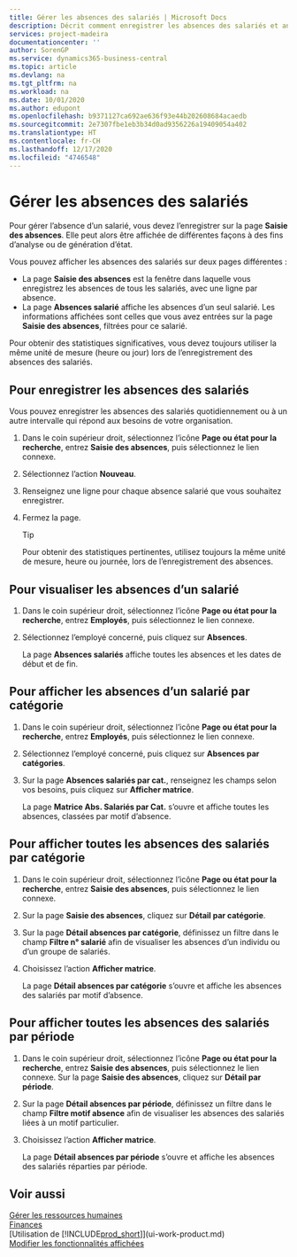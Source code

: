 ```yaml
---
title: Gérer les absences des salariés | Microsoft Docs
description: Décrit comment enregistrer les absences des salariés et analyser les statistiques d’indisponibilité.
services: project-madeira
documentationcenter: ''
author: SorenGP
ms.service: dynamics365-business-central
ms.topic: article
ms.devlang: na
ms.tgt_pltfrm: na
ms.workload: na
ms.date: 10/01/2020
ms.author: edupont
ms.openlocfilehash: b9371127ca692ae636f93e44b202608684acaedb
ms.sourcegitcommit: 2e7307fbe1eb3b34d0ad9356226a19409054a402
ms.translationtype: HT
ms.contentlocale: fr-CH
ms.lasthandoff: 12/17/2020
ms.locfileid: "4746548"
---
```

# <a name="manage-employee-absence"></a>Gérer les absences des salariés
Pour gérer l’absence d’un salarié, vous devez l’enregistrer sur la page **Saisie des absences**. Elle peut alors être affichée de différentes façons à des fins d’analyse ou de génération d’état.

Vous pouvez afficher les absences des salariés sur deux pages différentes :

* La page **Saisie des absences** est la fenêtre dans laquelle vous enregistrez les absences de tous les salariés, avec une ligne par absence.
* La page **Absences salarié** affiche les absences d’un seul salarié. Les informations affichées sont celles que vous avez entrées sur la page **Saisie des absences**, filtrées pour ce salarié.

Pour obtenir des statistiques significatives, vous devez toujours utiliser la même unité de mesure (heure ou jour) lors de l’enregistrement des absences des salariés.

## <a name="to-register-employee-absence"></a>Pour enregistrer les absences des salariés
Vous pouvez enregistrer les absences des salariés quotidiennement ou à un autre intervalle qui répond aux besoins de votre organisation.

1. Dans le coin supérieur droit, sélectionnez l’icône **Page ou état pour la recherche**, entrez **Saisie des absences**, puis sélectionnez le lien connexe.
2. Sélectionnez l’action **Nouveau**.
3. Renseignez une ligne pour chaque absence salarié que vous souhaitez enregistrer.
4. Fermez la page.

    > [!Tip]
    > Pour obtenir des statistiques pertinentes, utilisez toujours la même unité de mesure, heure ou journée, lors de l’enregistrement des absences.

## <a name="to-view-an-individual-employees-absence"></a>Pour visualiser les absences d’un salarié
1. Dans le coin supérieur droit, sélectionnez l’icône **Page ou état pour la recherche**, entrez **Employés**, puis sélectionnez le lien connexe.
2. Sélectionnez l’employé concerné, puis cliquez sur **Absences**.

    La page **Absences salariés** affiche toutes les absences et les dates de début et de fin.

## <a name="to-view-an-employees-absence-by-categories"></a>Pour afficher les absences d’un salarié par catégorie
1. Dans le coin supérieur droit, sélectionnez l’icône **Page ou état pour la recherche**, entrez **Employés**, puis sélectionnez le lien connexe.
2. Sélectionnez l’employé concerné, puis cliquez sur **Absences par catégories**.
3. Sur la page **Absences salariés par cat.**, renseignez les champs selon vos besoins, puis cliquez sur **Afficher matrice**.

    La page **Matrice Abs. Salariés par Cat.** s’ouvre et affiche toutes les absences, classées par motif d’absence.

## <a name="to-view-all-employee-absences-by-category"></a>Pour afficher toutes les absences des salariés par catégorie
1. Dans le coin supérieur droit, sélectionnez l’icône **Page ou état pour la recherche**, entrez **Saisie des absences**, puis sélectionnez le lien connexe.
2. Sur la page **Saisie des absences**, cliquez sur **Détail par catégorie**.
3. Sur la page **Détail absences par catégorie**, définissez un filtre dans le champ **Filtre n° salarié** afin de visualiser les absences d’un individu ou d’un groupe de salariés.
4. Choisissez l’action **Afficher matrice**.

    La page **Détail absences par catégorie** s’ouvre et affiche les absences des salariés par motif d’absence.

## <a name="to-view-all-employee-absences-by-period"></a>Pour afficher toutes les absences des salariés par période
1. Dans le coin supérieur droit, sélectionnez l’icône **Page ou état pour la recherche**, entrez **Saisie des absences**, puis sélectionnez le lien connexe.
   Sur la page **Saisie des absences**, cliquez sur **Détail par période**.
2. Sur la page **Détail absences par période**, définissez un filtre dans le champ **Filtre motif absence** afin de visualiser les absences des salariés liées à un motif particulier.
3. Choisissez l’action **Afficher matrice**.

    La page **Détail absences par période** s’ouvre et affiche les absences des salariés réparties par période.

## <a name="see-also"></a>Voir aussi
[Gérer les ressources humaines](hr-manage-human-resources.md)  
[Finances](finance.md)  
[Utilisation de [!INCLUDE[prod_short](includes/prod_short.md)]](ui-work-product.md)  
[Modifier les fonctionnalités affichées](ui-experiences.md)
